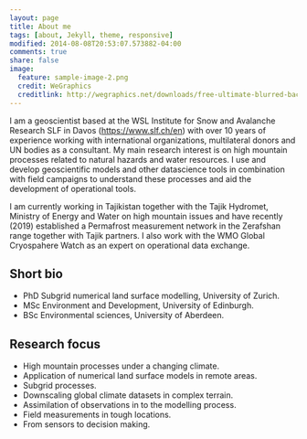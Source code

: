 ```yaml
---
layout: page
title: About me
tags: [about, Jekyll, theme, responsive]
modified: 2014-08-08T20:53:07.573882-04:00
comments: true
share: false
image:
  feature: sample-image-2.png
  credit: WeGraphics
  creditlink: http://wegraphics.net/downloads/free-ultimate-blurred-background-pack/
---
```


I am a geoscientist based at the WSL Institute for Snow and Avalanche Research SLF in Davos (https://www.slf.ch/en) with over 10 years of experience working with international organizations, multilateral donors and UN bodies as a consultant. My main research interest is on high mountain processes related to natural hazards and water resources. I use and develop geoscientific models and other datascience tools in combination with field campaigns to understand these processes and aid the development of operational tools.

I am currently working in Tajikistan together with the Tajik Hydromet, Ministry of Energy and Water on high mountain issues and have recently (2019) established a Permafrost measurement network in the Zerafshan range together with Tajik partners. I also work with the WMO Global Cryospahere Watch as an expert on operational data exchange. 

## Short bio
- PhD Subgrid numerical land surface modelling, University of Zurich.
- MSc Environment and Development, University of Edinburgh.
- BSc Environmental sciences, University of Aberdeen.


## Research focus
- High mountain processes under a changing climate.
- Application of numerical land surface models in remote areas.
- Subgrid processes.
- Downscaling global climate datasets in complex terrain.
- Assimilation of observations in to the modelling process.
- Field measurements in tough locations.
- From sensors to decision making.

<!--
<a href="https://drive.google.com/open?id=0B5IDVy7OycK5WW1JM2tCWndPcUU">Short CV</a>
<a href="https://drive.google.com/open?id=0B5IDVy7OycK5MThHcUlyUDQxcDQ">Full CV</a>
-->
